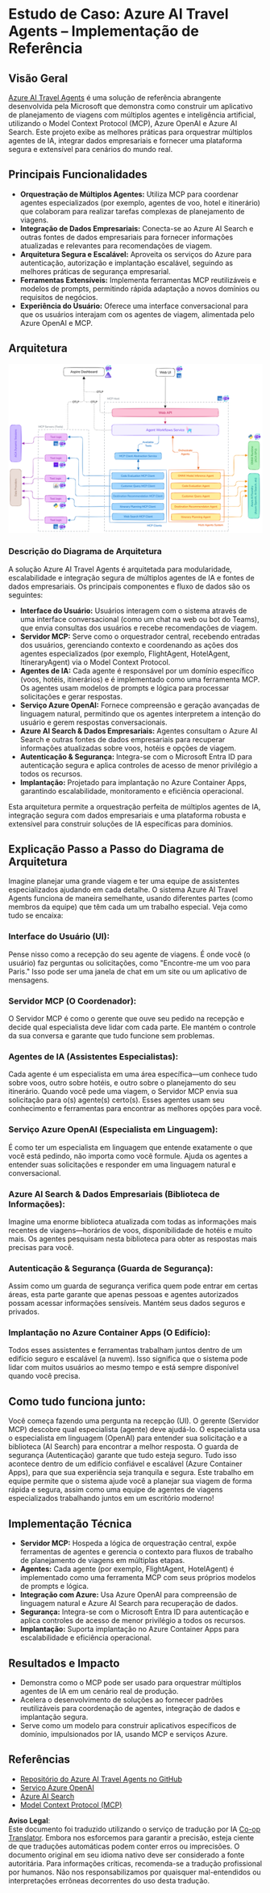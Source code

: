 <!--
CO_OP_TRANSLATOR_METADATA:
{
  "original_hash": "b6b1bc868efed4cf02c52f8deada559d",
  "translation_date": "2025-05-17T17:27:12+00:00",
  "source_file": "09-CaseStudy/Readme.md",
  "language_code": "br"
}
-->
# Estudo de Caso: Azure AI Travel Agents – Implementação de Referência

## Visão Geral

[Azure AI Travel Agents](https://github.com/Azure-Samples/azure-ai-travel-agents) é uma solução de referência abrangente desenvolvida pela Microsoft que demonstra como construir um aplicativo de planejamento de viagens com múltiplos agentes e inteligência artificial, utilizando o Model Context Protocol (MCP), Azure OpenAI e Azure AI Search. Este projeto exibe as melhores práticas para orquestrar múltiplos agentes de IA, integrar dados empresariais e fornecer uma plataforma segura e extensível para cenários do mundo real.

## Principais Funcionalidades
- **Orquestração de Múltiplos Agentes:** Utiliza MCP para coordenar agentes especializados (por exemplo, agentes de voo, hotel e itinerário) que colaboram para realizar tarefas complexas de planejamento de viagens.
- **Integração de Dados Empresariais:** Conecta-se ao Azure AI Search e outras fontes de dados empresariais para fornecer informações atualizadas e relevantes para recomendações de viagem.
- **Arquitetura Segura e Escalável:** Aproveita os serviços do Azure para autenticação, autorização e implantação escalável, seguindo as melhores práticas de segurança empresarial.
- **Ferramentas Extensíveis:** Implementa ferramentas MCP reutilizáveis e modelos de prompts, permitindo rápida adaptação a novos domínios ou requisitos de negócios.
- **Experiência do Usuário:** Oferece uma interface conversacional para que os usuários interajam com os agentes de viagem, alimentada pelo Azure OpenAI e MCP.

## Arquitetura
![Arquitetura](https://github.com/Azure-Samples/azure-ai-travel-agents/blob/main/docs/ai-travel-agents-architecture-diagram.png)

### Descrição do Diagrama de Arquitetura

A solução Azure AI Travel Agents é arquitetada para modularidade, escalabilidade e integração segura de múltiplos agentes de IA e fontes de dados empresariais. Os principais componentes e fluxo de dados são os seguintes:

- **Interface do Usuário:** Usuários interagem com o sistema através de uma interface conversacional (como um chat na web ou bot do Teams), que envia consultas dos usuários e recebe recomendações de viagem.
- **Servidor MCP:** Serve como o orquestrador central, recebendo entradas dos usuários, gerenciando contexto e coordenando as ações dos agentes especializados (por exemplo, FlightAgent, HotelAgent, ItineraryAgent) via o Model Context Protocol.
- **Agentes de IA:** Cada agente é responsável por um domínio específico (voos, hotéis, itinerários) e é implementado como uma ferramenta MCP. Os agentes usam modelos de prompts e lógica para processar solicitações e gerar respostas.
- **Serviço Azure OpenAI:** Fornece compreensão e geração avançadas de linguagem natural, permitindo que os agentes interpretem a intenção do usuário e gerem respostas conversacionais.
- **Azure AI Search & Dados Empresariais:** Agentes consultam o Azure AI Search e outras fontes de dados empresariais para recuperar informações atualizadas sobre voos, hotéis e opções de viagem.
- **Autenticação & Segurança:** Integra-se com o Microsoft Entra ID para autenticação segura e aplica controles de acesso de menor privilégio a todos os recursos.
- **Implantação:** Projetado para implantação no Azure Container Apps, garantindo escalabilidade, monitoramento e eficiência operacional.

Esta arquitetura permite a orquestração perfeita de múltiplos agentes de IA, integração segura com dados empresariais e uma plataforma robusta e extensível para construir soluções de IA específicas para domínios.

## Explicação Passo a Passo do Diagrama de Arquitetura
Imagine planejar uma grande viagem e ter uma equipe de assistentes especializados ajudando em cada detalhe. O sistema Azure AI Travel Agents funciona de maneira semelhante, usando diferentes partes (como membros da equipe) que têm cada um um trabalho especial. Veja como tudo se encaixa:

### Interface do Usuário (UI):
Pense nisso como a recepção do seu agente de viagens. É onde você (o usuário) faz perguntas ou solicitações, como "Encontre-me um voo para Paris." Isso pode ser uma janela de chat em um site ou um aplicativo de mensagens.

### Servidor MCP (O Coordenador):
O Servidor MCP é como o gerente que ouve seu pedido na recepção e decide qual especialista deve lidar com cada parte. Ele mantém o controle da sua conversa e garante que tudo funcione sem problemas.

### Agentes de IA (Assistentes Especialistas):
Cada agente é um especialista em uma área específica—um conhece tudo sobre voos, outro sobre hotéis, e outro sobre o planejamento do seu itinerário. Quando você pede uma viagem, o Servidor MCP envia sua solicitação para o(s) agente(s) certo(s). Esses agentes usam seu conhecimento e ferramentas para encontrar as melhores opções para você.

### Serviço Azure OpenAI (Especialista em Linguagem):
É como ter um especialista em linguagem que entende exatamente o que você está pedindo, não importa como você formule. Ajuda os agentes a entender suas solicitações e responder em uma linguagem natural e conversacional.

### Azure AI Search & Dados Empresariais (Biblioteca de Informações):
Imagine uma enorme biblioteca atualizada com todas as informações mais recentes de viagens—horários de voos, disponibilidade de hotéis e muito mais. Os agentes pesquisam nesta biblioteca para obter as respostas mais precisas para você.

### Autenticação & Segurança (Guarda de Segurança):
Assim como um guarda de segurança verifica quem pode entrar em certas áreas, esta parte garante que apenas pessoas e agentes autorizados possam acessar informações sensíveis. Mantém seus dados seguros e privados.

### Implantação no Azure Container Apps (O Edifício):
Todos esses assistentes e ferramentas trabalham juntos dentro de um edifício seguro e escalável (a nuvem). Isso significa que o sistema pode lidar com muitos usuários ao mesmo tempo e está sempre disponível quando você precisa.

## Como tudo funciona junto:

Você começa fazendo uma pergunta na recepção (UI).
O gerente (Servidor MCP) descobre qual especialista (agente) deve ajudá-lo.
O especialista usa o especialista em linguagem (OpenAI) para entender sua solicitação e a biblioteca (AI Search) para encontrar a melhor resposta.
O guarda de segurança (Autenticação) garante que tudo esteja seguro.
Tudo isso acontece dentro de um edifício confiável e escalável (Azure Container Apps), para que sua experiência seja tranquila e segura.
Este trabalho em equipe permite que o sistema ajude você a planejar sua viagem de forma rápida e segura, assim como uma equipe de agentes de viagens especializados trabalhando juntos em um escritório moderno!

## Implementação Técnica
- **Servidor MCP:** Hospeda a lógica de orquestração central, expõe ferramentas de agentes e gerencia o contexto para fluxos de trabalho de planejamento de viagens em múltiplas etapas.
- **Agentes:** Cada agente (por exemplo, FlightAgent, HotelAgent) é implementado como uma ferramenta MCP com seus próprios modelos de prompts e lógica.
- **Integração com Azure:** Usa Azure OpenAI para compreensão de linguagem natural e Azure AI Search para recuperação de dados.
- **Segurança:** Integra-se com o Microsoft Entra ID para autenticação e aplica controles de acesso de menor privilégio a todos os recursos.
- **Implantação:** Suporta implantação no Azure Container Apps para escalabilidade e eficiência operacional.

## Resultados e Impacto
- Demonstra como o MCP pode ser usado para orquestrar múltiplos agentes de IA em um cenário real de produção.
- Acelera o desenvolvimento de soluções ao fornecer padrões reutilizáveis para coordenação de agentes, integração de dados e implantação segura.
- Serve como um modelo para construir aplicativos específicos de domínio, impulsionados por IA, usando MCP e serviços Azure.

## Referências
- [Repositório do Azure AI Travel Agents no GitHub](https://github.com/Azure-Samples/azure-ai-travel-agents)
- [Serviço Azure OpenAI](https://azure.microsoft.com/en-us/products/ai-services/openai-service/)
- [Azure AI Search](https://azure.microsoft.com/en-us/products/ai-services/ai-search/)
- [Model Context Protocol (MCP)](https://modelcontextprotocol.io/)

**Aviso Legal**:  
Este documento foi traduzido utilizando o serviço de tradução por IA [Co-op Translator](https://github.com/Azure/co-op-translator). Embora nos esforcemos para garantir a precisão, esteja ciente de que traduções automáticas podem conter erros ou imprecisões. O documento original em seu idioma nativo deve ser considerado a fonte autoritária. Para informações críticas, recomenda-se a tradução profissional por humanos. Não nos responsabilizamos por quaisquer mal-entendidos ou interpretações errôneas decorrentes do uso desta tradução.